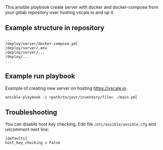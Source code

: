 This ansible playbook create server with docker and docker-compose from your gitlab repository over hosting vscale.io and up it.

## Example structure in repository

    ...
    /deploy/server/docker-compose.yml
    /deploy/server/.env
    /deploy/server/...
    /deploy/...
    ...

## Example run playbook

Example of creating new server on hosting https://vscale.io.

    ansible-playbook -i <path/to/your/inventory/file> ./main.yml

## Troubleshooting

You can disable host key checking. Edit file `/etc/ansible/ansible.cfg` and uncomment next line:

    [defaults]
    host_key_checking = False

